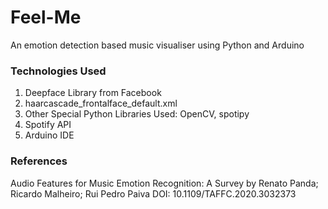 # Feel-Me
An emotion detection based music visualiser using Python and Arduino

### Technologies Used
<ol>
  <li>Deepface Library from Facebook</li>
  <li>haarcascade_frontalface_default.xml</li>
  <li>Other Special Python Libraries Used: OpenCV, spotipy</li>
  <li>Spotify API</li>
  <li>Arduino IDE</li>
</ol>

### References
Audio Features for Music Emotion Recognition: A Survey by Renato Panda; Ricardo Malheiro; Rui Pedro Paiva
DOI: 10.1109/TAFFC.2020.3032373
